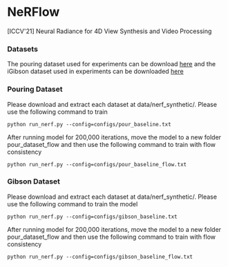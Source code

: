 # NeRFlow
[ICCV'21] Neural Radiance for 4D View Synthesis and Video Processing

### Datasets

The pouring dataset used for experiments can be download [here]("https://www.dropbox.com/s/bnnjixu1ihyxwn3/pouring_dataset.tar.gz?dl=0") and the iGibson dataset used in 
experiments can be downloaded [here]("")

### Pouring Dataset

Please download and extract each dataset at data/nerf\_synthetic/. Please use the following command to train 

```
python run_nerf.py --config=configs/pour_baseline.txt
```

After running model for 200,000 iterations, move the model to a new folder pour\_dataset\_flow and then use the following command
to train with flow consistency

```
python run_nerf.py --config=configs/pour_baseline_flow.txt
```


### Gibson Dataset

Please download and extract each dataset at data/nerf\_synthetic/. Please use the following command to train the model 

```
python run_nerf.py --config=configs/gibson_baseline.txt
```

After running model for 200,000 iterations, move the model to a new folder pour\_dataset\_flow and then use the following command
to train with flow consistency

```
python run_nerf.py --config=configs/gibson_baseline_flow.txt
```
